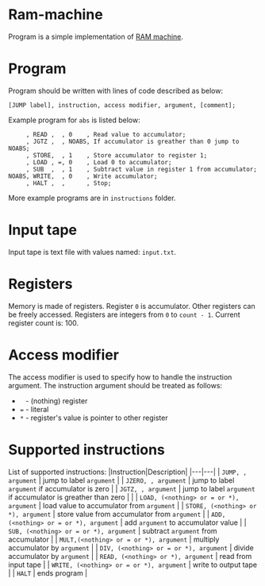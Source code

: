 # Ram-machine
Program is a simple implementation of [RAM machine](https://en.wikipedia.org/wiki/Random-access_machine).

# Program
Program should be written with lines of code described as below:

`[JUMP label], instruction, access modifier, argument, [comment];`

Example program for `abs` is listed below:
```
     , READ ,  , 0    , Read value to accumulator;
     , JGTZ ,  , NOABS, If accumulator is greather than 0 jump to NOABS;
     , STORE,  , 1    , Store accumulator to register 1;
     , LOAD , =, 0    , Load 0 to accumulator;
     , SUB  ,  , 1    , Subtract value in register 1 from accumulator;
NOABS, WRITE,  , 0    , Write accumulator;
     , HALT ,  ,      , Stop;
 ```

More example programs are in `instructions` folder.

# Input tape
Input tape is text file with values named: `input.txt`.

# Registers
Memory is made of registers. Register `0` is accumulator. Other registers can be freely accessed. Registers are integers from `0` to `count - 1`. Current register count is: 100.

# Access modifier
The access modifier is used to specify how to handle the instruction argument. The instruction argument should be treated as follows:
* ` ` - (nothing) register
* `=` - literal
* `*` - register's value is pointer to other register

# Supported instructions
List of supported instructions:
|Instruction|Description|
|---|---|
| `JUMP, , argument` | jump to label `argument` |
| `JZERO, , argument` | jump to label `argument` if accumulator is zero |
| `JGTZ, , argument` | jump to label `argument` if accumulator is greather than zero | |
| `LOAD, (<nothing> or = or *), argument` | load value to accumulator from `argument` |
| `STORE, (<nothing> or *), argument` | store value from accumulator from `argument` |
| `ADD, (<nothing> or = or *), argument` | add `argument` to accumulator value |
| `SUB, (<nothing> or = or *), argument` | subtract `argument` from accumulator |
| `MULT,(<nothing> or = or *), argument` | multiply accumulator by `argument` |
| `DIV, (<nothing> or = or *), argument` | divide accumulator by `argument` |
| `READ, (<nothing> or *), argument` | read from input tape |
| `WRITE, (<nothing> or = or *), argument` | write to output tape |
| `HALT` | ends program |